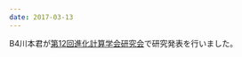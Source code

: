 ```yaml
---
date: 2017-03-13
---
```

B4川本君が<a href="http://www.jpnsec.org/symposium201701.html">第12回進化計算学会研究会</a>で研究発表を行いました。 
